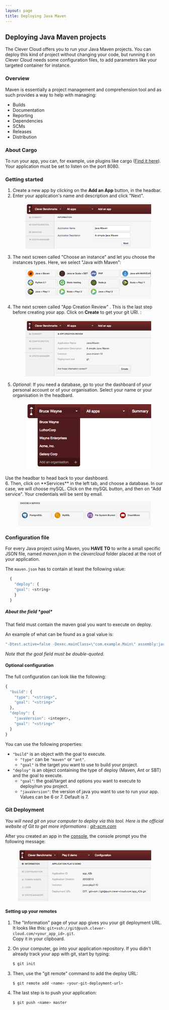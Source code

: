 ```yaml
---
layout: page
title: Deploying Java Maven
---
```


## Deploying Java Maven projects

The Clever Cloud offers you to run your Java Maven projects. You can deploy this kind of project without changing your code, but running it on Clever Cloud needs some configuration files, to add parameters like your targeted container for instance.


### Overview
Maven is essentially a project management and comprehension tool and as such provides a way to help with managing:

* Builds
* Documentation
* Reporting
* Dependencies
* SCMs
* Releases
* Distribution


### About Cargo
To run your app, you can, for example, use plugins like cargo
(<a href="http://cargo.codehaus.org/Maven2+plugin">Find it here</a>).
Your application must be set to listen on the port 8080.

### Getting started

1. Create a new app by clicking on the **Add an App** button, in the headbar. 
2. Enter your application's name and description and click "Next".<figure class="cc-content-imglarge">
  <img src="/assets/images/appjavamaven.png"/></figure>
3. The next screen called "Choose an instance" and let you choose the instances types. Here, we select "Java with Maven":  <figure class="cc-content-imglarge"><img src="/assets/images/javawarapp.png"></figure>
4. The next screen called "App Creation Review" . This is the last step before creating your app. Click on **Create** to get your git URI.  : <figure class="cc-content-imglarge"><img src="/assets/images/appcreationreviewjavamaven.png"></figure>
5. *Optional*: If you need a database, go to your the dashboard of your personal account or of your organisation. Select your name or your organisation in the headbard. <figure class="cc-content-img">
  <a href="/assets/images/gotohome.png"><img src="/assets/images/gotohome.png"/></a>
  <figcaption>Use the headbar to head back to your dashboard. 
  </figcaption>
</figure>
6. Then, click on **Services** in the left tab, and choose a database. In our case, we will choose mySQL. Click on the mySQL button, and then on "Add service". Your credentials will be sent by email.<figure class="cc-content-imglarge"><img src="/assets/images/mysql.png"></figure>

### Configuration file

For every Java project using Maven, you **HAVE TO** to write a small specific JSON
file, named *maven.json* in the *clevercloud* folder placed at the
root of your application.

The `maven.json` has to contain at least the following value:

```haskell
  {
    "deploy": {
    "goal": <string>
    }
  }
```

<div class="alert">
<h5>About the field *goal*</h5>
That field must contain the maven goal you want to execute on deploy.
</div>

An example of what can be found as a goal value is:  

```haskell
"-Dtest.active=false -Dexec.mainClass=\"com.example.Main\" assembly:jar-with-dependencies exec:java"
```

*Note that the goal field must be double-quoted.*

#### Optional configuration

The full configuration can look like the following:

```haskell
{
  "build": {
    "type": "<string>",
    "goal": "<string>"
  },
  "deploy": {
    "javaVersion": <integer>,
    "goal": "<string>"
  }
}
```
You can use the following properties: 

* ``"build"`` is an object with the goal to execute.
  * ``"type"`` can be ``"maven"`` or ``"ant"``.
  * ``"goal"`` is the target you want to use to build your project.
* ``"deploy"`` is an object containing the type of deploy (Maven, Ant or SBT) and the goal to execute.
  * ``"goal"``: the goal/target and options you want to execute to deploy/run you project.
  * ``"javaVersion"``: the version of java you want to use to run your app.  
Values can be 6 or 7. Default is 7.

### Git Deployment
*You will need git on your computer to deploy via this tool. Here is the official website of Git to get more informations&nbsp;: <a href="http://git-scm.com">git-scm.com</a>*

After you created an app in the [console](https://console.clever-cloud.com), the console prompt you the following message:

<figure class="cc-content-imglarge">
  <img src="/assets/images/newgitapp.png"/></a>
</figure>

#### Setting up your remotes

1. The "Information" page of your app gives you your git deployment URL.  
It looks like this:  ``git+ssh://git@push.clever-cloud.com/<your_app_id>.git``.  
Copy it in your clipboard.
2. On your computer, go into your application repository. 
If you didn't already track your app with git, start by typing:

    ```bash
    $ git init
    ```
3. Then, use the "git remote" command to add the deploy URL:

    ```bash
    $ git remote add <name> <your-git-deployment-url>
    ```

4. The last step is to push your application:

    ```bash
    $ git push <name> master
    ```

